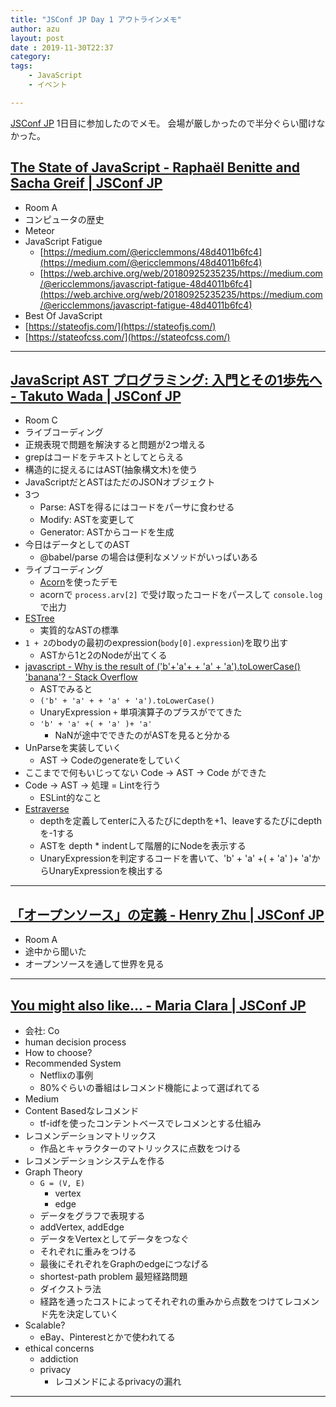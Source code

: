 ```yaml
---
title: "JSConf JP Day 1 アウトラインメモ"
author: azu
layout: post
date : 2019-11-30T22:37
category: 
tags:
    - JavaScript
    - イベント

---
```


[JSConf JP](https://jsconf.jp/2019/) 1日目に参加したのでメモ。
会場が厳しかったので半分ぐらい聞けなかった。

## [The State of JavaScript - Raphaël Benitte and Sacha Greif | JSConf JP](https://jsconf.jp/2019/talk/s-greif-r-benitte)

- Room A
- コンピュータの歴史
- Meteor
- JavaScript Fatigue
    - [https://medium.com/@ericclemmons/48d4011b6fc4](https://medium.com/@ericclemmons/48d4011b6fc4)
    - [https://web.archive.org/web/20180925235235/https://medium.com/@ericclemmons/javascript-fatigue-48d4011b6fc4](https://web.archive.org/web/20180925235235/https://medium.com/@ericclemmons/javascript-fatigue-48d4011b6fc4)
- Best Of JavaScript
- [https://stateofjs.com/](https://stateofjs.com/)
- [https://stateofcss.com/](https://stateofcss.com/)

---

## [JavaScript AST プログラミング: 入門とその1歩先へ - Takuto Wada | JSConf JP](https://jsconf.jp/2019/talk/takuto-wada)

- Room C
- ライブコーディング
- 正規表現で問題を解決すると問題が2つ増える
- grepはコードをテキストとしてとらえる
- 構造的に捉えるにはAST(抽象構文木)を使う
- JavaScriptだとASTはただのJSONオブジェクト
- 3つ
    - Parse: ASTを得るにはコードをパーサに食わせる
    - Modify: ASTを変更して
    - Generator: ASTからコードを生成
- 今日はデータとしてのAST
    - @babel/parse の場合は便利なメソッドがいっぱいある
- ライブコーディング
    - [Acorn](https://github.com/acornjs/acorn)を使ったデモ
    - acornで `process.arv[2]` で受け取ったコードをパースして `console.log`で出力
- [ESTree](https://github.com/estree/estree)
    - 実質的なASTの標準
- `1 + 2`のbodyの最初のexpression(`body[0].expression`)を取り出す
    - ASTから1と2のNodeが出てくる
- [javascript - Why is the result of ('b'+'a'+ + 'a' + 'a').toLowerCase() 'banana'? - Stack Overflow](https://stackoverflow.com/questions/57456188/why-is-the-result-of-ba-a-a-tolowercase-banana)
    - ASTでみると
    - `('b' + 'a' + + 'a' + 'a').toLowerCase()`
    - UnaryExpression `+` 単項演算子のプラスがでてきた
    - `'b' + 'a' +( + 'a' )+ 'a'`
        - NaNが途中でできたのがASTを見ると分かる
- UnParseを実装していく
    - AST → Codeのgenerateをしていく
- ここまでで何もいじってない Code → AST → Code ができた
- Code → AST → 処理 = Lintを行う
    - ESLint的なこと
- [Estraverse](https://github.com/estools/estraverse)
    - depthを定義してenterに入るたびにdepthを+1、leaveするたびにdepthを-1する
    - ASTを depth * indentして階層的にNodeを表示する
    - UnaryExpressionを判定するコードを書いて、'b' + 'a' +( + 'a' )+ 'a'からUnaryExpressionを検出する

---

## [「オープンソース」の定義 - Henry Zhu | JSConf JP](https://jsconf.jp/2019/talk/henry-zhu)

- Room A
- 途中から聞いた
- オープンソースを通して世界を見る

---

## [You might also like... - Maria Clara | JSConf JP](https://jsconf.jp/2019/talk/maria-clara)

- 会社: Co
- human decision process
- How to choose?
- Recommended System
    - Netflixの事例
    - 80%ぐらいの番組はレコメンド機能によって選ばれてる
- Medium
- Content Basedなレコメンド
    - tf-idfを使ったコンテントベースでレコメンとする仕組み
- レコメンデーションマトリックス
    - 作品とキャラクターのマトリックスに点数をつける
- レコメンデーションシステムを作る
- Graph Theory
    - `G = (V, E)`
        - vertex
        - edge
    - データをグラフで表現する
    - addVertex, addEdge
    - データをVertexとしてデータをつなぐ
    - それぞれに重みをつける
    - 最後にそれぞれをGraphのedgeにつなげる
    - shortest-path problem 最短経路問題
    - ダイクストラ法
    - 経路を通ったコストによってそれぞれの重みから点数をつけてレコメンド先を決定していく
- Scalable?
    - eBay、Pinterestとかで使われてる
- ethical concerns
    - addiction
    - privacy
        - レコメンドによるprivacyの漏れ

---